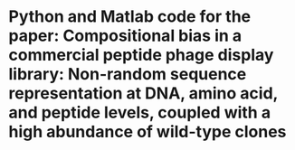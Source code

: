 # Python and Matlab code for the paper: Compositional bias in a commercial peptide phage display library: Non-random sequence representation at DNA, amino acid, and peptide levels, coupled with a high abundance of wild-type clones

